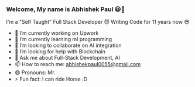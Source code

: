 ### Welcome, My name is Abhishek Paul 😃👋
I'm a "Self Taught" Full Stack Developer 😈 Writing Code for 11 years now 😎


<!-- ![](https://img.shields.io/badge/Code-Angular-informational?style=flat&logo=angular&logoColor=white&color=4AB197) -->

- 🔭 I’m currently working on Upwork
- 🌱 I’m currently learning ml programming
- 👯 I’m looking to collaborate on AI integration
- 🤔 I’m looking for help with Blockchain
- 💬 Ask me about Full-Stack Development, AI
- 📫 How to reach me: abhishekpaul0055@gmail.com
- 😄 Pronouns: Mr.
- ⚡ Fun fact: I can ride Horse :D

